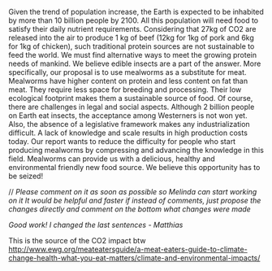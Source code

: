 Given the trend of population increase, the Earth is expected to be inhabited by more than 10 billion people by 2100. All this population will need food to satisfy their daily nutrient requirements. Considering that 27kg of CO2 are released into the air to produce 1 kg of beef (12kg for 1kg of pork and 6kg for 1kg of chicken), such traditional protein sources are not sustainable to feed the world. We must find alternative ways to meet the growing protein needs of mankind. 
We believe edible insects are a part of the answer. More specifically, our proposal is to use mealworms as a substitute  for meat. Mealworms have higher content on protein and less content on fat than meat. They require less space for breeding and processing. Their low ecological footprint makes them a sustainable source of food. Of course, there are challenges in legal and social aspects. Although 2 billion people on Earth eat insects, the acceptance among Westerners is not won yet. Also, the absence of a legislative framework makes any industrialization difficult. A lack of knowledge and scale results in high production costs today. Our report wants to reduce the difficulty for people who start producing mealworms by compressing and advancing the knowledge in this field. Mealworms can provide us with a delicious, healthy and environmental friendly new food source. We believe this opportunity has to be seized!

// *Please comment on it as soon as possible so Melinda can start working on it*
*It would be helpful and faster if instead of comments, just propose the changes directly and comment on the bottom what changes were made*

*Good work! I changed the last sentences - Matthias*

This is the source of the CO2 impact btw
http://www.ewg.org/meateatersguide/a-meat-eaters-guide-to-climate-change-health-what-you-eat-matters/climate-and-environmental-impacts/
